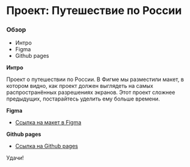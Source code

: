 # Проект: Путешествие по России

### Обзор
* Интро
* Figma
* Github pages

**Интро**

Проект о путешествии по России.
В Фигме мы разместили макет, в котором видно, как проект должен выглядеть на самых распространённых разрешениях экранов.
Этот проект сложнее предыдущих, постарайтесь уделить ему больше времени.

**Figma**

* [Ссылка на макет в Figma](https://www.figma.com/file/5S2WSbEFL6awjVWJ0NWL8Q/Sprint-3_-Russia-_-desktop-mobile?node-id=28503%3A0)

**Github pages**

* [Ссылка на Github pages](https://nub24.github.io/russian-travel/)

Удачи!
